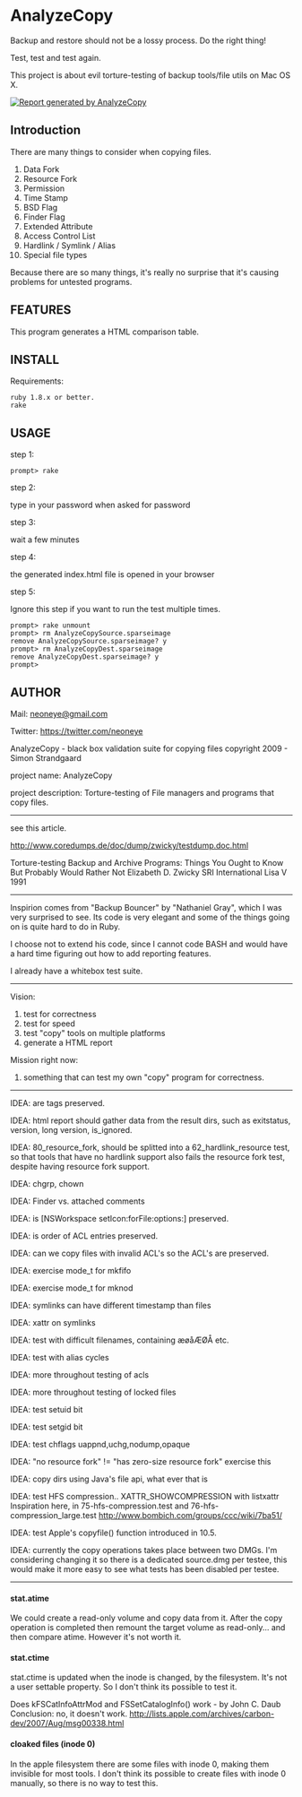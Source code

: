 # AnalyzeCopy

Backup and restore should not be a lossy process. Do the right thing!

Test, test and test again.

This project is about evil torture-testing of backup tools/file utils on Mac OS X. 

[![Report generated by AnalyzeCopy](https://raw.githubusercontent.com/neoneye/AnalyzeCopy/master/resources/report01.png)](https://raw.githubusercontent.com/neoneye/AnalyzeCopy/master/resources/report01.png)



## Introduction

There are many things to consider when copying files. 

1. Data Fork
2. Resource Fork
3. Permission
4. Time Stamp
5. BSD Flag
6. Finder Flag
7. Extended Attribute
8. Access Control List
9. Hardlink / Symlink / Alias
10. Special file types

Because there are so many things, it's really no surprise that it's causing problems for untested programs.


## FEATURES

This program generates a HTML comparison table.


## INSTALL

Requirements:

	ruby 1.8.x or better.
	rake


## USAGE

step 1:

	prompt> rake

step 2:

type in your password when asked for password 

step 3:

wait a few minutes

step 4:

the generated index.html file is opened in your browser

step 5:

Ignore this step if you want to run the test multiple times.

	prompt> rake unmount
	prompt> rm AnalyzeCopySource.sparseimage 
	remove AnalyzeCopySource.sparseimage? y
	prompt> rm AnalyzeCopyDest.sparseimage 
	remove AnalyzeCopyDest.sparseimage? y
	prompt>



## AUTHOR

Mail: neoneye@gmail.com

Twitter: https://twitter.com/neoneye



AnalyzeCopy - black box validation suite for copying files
copyright 2009 - Simon Strandgaard

project name:
AnalyzeCopy

project description:
Torture-testing of File managers and programs that copy files. 

---
see this article.

http://www.coredumps.de/doc/dump/zwicky/testdump.doc.html

Torture-testing Backup and Archive Programs: 
Things You Ought to Know But Probably Would Rather Not
Elizabeth D. Zwicky 
SRI International
Lisa V 1991

---


Inspirion comes from "Backup Bouncer" by "Nathaniel Gray",
which I was very surprised to see. Its code is very elegant
and some of the things going on is quite hard to do in Ruby.

I choose not to extend his code, since I cannot code BASH
and would have a hard time figuring out how to add reporting
features. 

I already have a whitebox test suite.


---

Vision: 

 1. test for correctness
 2. test for speed
 3. test "copy" tools on multiple platforms
 4. generate a HTML report

Mission right now:

 1. something that can test my own "copy" program for correctness.


---
IDEA: are tags preserved.

IDEA: html report should gather data from the result dirs, 
such as exitstatus, version, long version, is_ignored.

IDEA: 80_resource_fork, should be splitted into a 
62_hardlink_resource test, so that tools that have no hardlink
support also fails the resource fork test, despite having 
resource fork support.

IDEA: chgrp, chown

IDEA: Finder vs. attached comments

IDEA: is [NSWorkspace setIcon:forFile:options:] preserved.

IDEA: is order of ACL entries preserved.

IDEA: can we copy files with invalid ACL's so the ACL's are preserved.

IDEA: exercise mode_t for mkfifo

IDEA: exercise mode_t for mknod

IDEA: symlinks can have different timestamp than files

IDEA: xattr on symlinks

IDEA: test with difficult filenames, containing æøåÆØÅ etc.

IDEA: test with alias cycles

IDEA: more throughout testing of acls

IDEA: more throughout testing of locked files

IDEA: test setuid bit

IDEA: test setgid bit

IDEA: test chflags uappnd,uchg,nodump,opaque

IDEA: "no resource fork" != "has zero-size resource fork"
exercise this

IDEA: copy dirs using Java's file api, what ever that is

IDEA: test HFS compression.. XATTR_SHOWCOMPRESSION with listxattr
Inspiration here, in 75-hfs-compression.test and 76-hfs-compression_large.test
http://www.bombich.com/groups/ccc/wiki/7ba51/


IDEA: test Apple's copyfile() function introduced in 10.5.

IDEA: currently the copy operations takes place between two DMGs.
I'm considering changing it so there is a dedicated source.dmg per testee,
this would make it more easy to see what tests has been disabled per testee.

------------------------------------------------------------

#### stat.atime

We could create a read-only volume and copy data from it.
After the copy operation is completed then remount the
target volume as read-only... and then compare atime.
However it's not worth it.


#### stat.ctime

stat.ctime is updated when the inode is changed, by the filesystem. It's not a user settable property.
So I don't think its possible to test it.

Does kFSCatInfoAttrMod and FSSetCatalogInfo() work - by John C. Daub
Conclusion: no, it doesn't work.
http://lists.apple.com/archives/carbon-dev/2007/Aug/msg00338.html


#### cloaked files (inode 0)

In the apple filesystem there are some files with inode 0, making
them invisible for most tools. 
I don't think its possible to create files with inode 0 manually,
so there is no way to test this.

